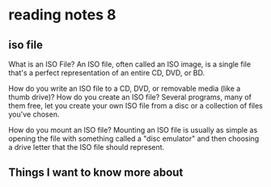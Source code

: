 # reading notes 8

## iso file

What is an ISO File?
An ISO file, often called an ISO image, is a single file that's a perfect representation of an entire CD, DVD, or BD.

How do you write an ISO file to a CD, DVD, or removable media (like a thumb drive)?
How do you create an ISO file?
Several programs, many of them free, let you create your own ISO file from a disc or a collection of files you've chosen.

How do you mount an ISO file?
Mounting an ISO file is usually as simple as opening the file with something called a "disc emulator" and then choosing a drive letter that the ISO file should represent.

## Things I want to know more about
